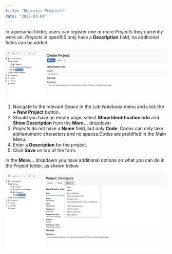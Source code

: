 ```yaml
---
title: "Register Projects"
date: "2022-03-04"
---
```


  
In a personal folder, users can register one or more _Projects_ they currently work on. _Projects_ in openBIS only have a **Description** field, no additional fields can be added.

![](images/Screenshot-2020-02-28-at-13.07.31.png)

1. Navigate to the relevant _Space_ in the _Lab Notebook_ menu and click the **\+ New Project** button.
2. Should you have an empty page, select **Show Identification Info** and **Show Description** from the **More...** dropdown
3. _Projects_ do not have a **Name** field, but only **Code**. Codes can only take alphanumeric characters and no spaces.Codes are prettified in the Main Menu.
4. Enter a **Description** for the project.
5. Click **Save** on top of the form.

In the **More...** dropdown you have additional options on what you can do in the Project folder, as shown below.

![](images/Screenshot-2020-02-28-at-13.03.16.png)
